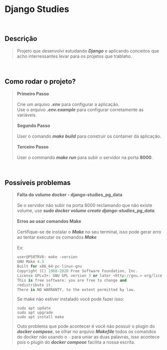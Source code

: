 # Django Studies

<br>

## Descrição
> Projeto que desenvolvi estudando ***Django*** e aplicando conceitos que acho interressantes levar para os projetos que trablaho.

<br>

## Como rodar o projeto?
> __Primeiro Passo__ <br> <br>
> Crie um arquivo ***.env*** para configurar a aplicação. <br>
> Use o arquivo ***.env.example*** para configurar corretamente as variáveis. <br><br>
> __Segundo Passo__ <br> <br>
> User o comando ***make build*** para construir os container da aplicação. <br><br>
>  __Terceiro Passo__ <br><br>
> User o commando ***make run*** para subir o servidor na porta __8000__.

<br>

## Possíveis problemas
> __Falta do volume docker - django-studies_pg_data__  <br><br>
> Se o servidor não subir na porta 8000 reclamando que não existe volume, use ***sudo docker volume create django-studies_pg_data***. <br><br>
> __Erros ao usar comandos Make__ <br><br>
> Certifique-se de instalar o ***Make*** no seu terminal, isso pode gerar erro ao tentar executar os comandos ***Make*** <br><br>
> Ex:
> ```python
> user@P58TRV8: make -version
> GNU Make 4.3
> Built for x86_64-pc-linux-gnu
> Copyright (C) 1988-2020 Free Software Foundation, Inc.
> License GPLv3+: GNU GPL version 3 or later <http://gnu.> org/licenses/gpl.html>
> This is free software: you are free to change and
> redistribute it.
> There is NO WARRANTY, to the extent permitted by law.
>```
> Se make não estiver instalado você pode fazer isso:
> ```
> sudo apt update
> sudo apt upgrade
> sudo apt install make
> ```
> Outo problema que pode acontecer é você não possuir o plugin do ***docker compose***, se olhar no arquivo ***Makefile*** todos os comandos do docker não usando o ```-``` para uniar as duas palavras, isso acontece pois o plugin do ***docker compose*** facilita a nossa escrita.
